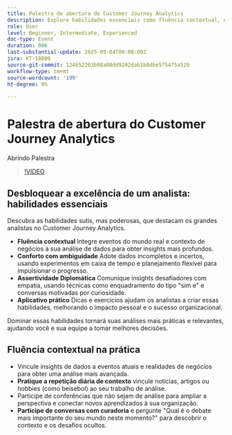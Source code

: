 ```yaml
---
title: Palestra de abertura do Customer Journey Analytics
description: Explore habilidades essenciais como fluência contextual, empatia e narrativa para elevar seu impacto com o Adobe Customer Journey Analytics.
role: User
level: Beginner, Intermediate, Experienced
doc-type: Event
duration: 806
last-substantial-update: 2025-09-04T00:00:00Z
jira: KT-18809
source-git-commit: 124b52203b98a80dd9202dab1b0dbe575475a52b
workflow-type: tm+mt
source-wordcount: '199'
ht-degree: 0%

---
```



# Palestra de abertura do Customer Journey Analytics

Abrindo Palestra

>[!VIDEO](https://video.tv.adobe.com/v/3471129/?learn=on&enablevpops&captions=por_br)

## Desbloquear a excelência de um analista: habilidades essenciais

Descubra as habilidades sutis, mas poderosas, que destacam os grandes analistas no Customer Journey Analytics.

* **Fluência contextual** Integre eventos do mundo real e contexto de negócios à sua análise de dados para obter insights mais profundos.
* **Conforto com ambiguidade** Adote dados incompletos e incertos, usando experimentos em caixa de tempo e planejamento flexível para impulsionar o progresso.
* **Assertividade Diplomática** Comunique insights desafiadores com empatia, usando técnicas como enquadramento do tipo &quot;sim e&quot; e conversas motivadas por curiosidade.
* **Aplicativo prático** Dicas e exercícios ajudam os analistas a criar essas habilidades, melhorando o impacto pessoal e o sucesso organizacional.

Dominar essas habilidades tornará suas análises mais práticas e relevantes, ajudando você e sua equipe a tomar melhores decisões.

## Fluência contextual na prática

* Vincule insights de dados a eventos atuais e realidades de negócios para obter uma análise mais avançada.
* **Pratique a repetição diária de contexto** vincule notícias, artigos ou hobbies (como beisebol) ao seu trabalho de análise.
* Participe de conferências que não sejam de análise para ampliar a perspectiva e conectar novos aprendizados à sua organização.
* **Participe de conversas com curadoria** e pergunte &quot;Qual é o debate mais importante do seu mundo neste momento?&quot; para descobrir o contexto e os desafios ocultos.